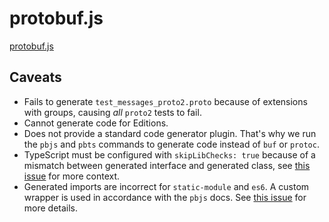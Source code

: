 # protobuf.js

[protobuf.js](https://github.com/protobufjs/protobuf.js)

## Caveats

- Fails to generate `test_messages_proto2.proto` because of extensions with groups, causing _all_ `proto2` tests to fail.
- Cannot generate code for Editions.
- Does not provide a standard code generator plugin. That's why we run the `pbjs` and `pbts` commands to generate code
  instead of `buf` or `protoc`.
- TypeScript must be configured with `skipLibChecks: true` because of a mismatch between generated interface and
  generated class, see [this issue](https://github.com/protobufjs/protobuf.js/issues/1559) for more context.
- Generated imports are incorrect for `static-module` and `es6`. A custom wrapper is used in accordance with the `pbjs`
  docs. See [this issue](https://github.com/protobufjs/protobuf.js/issues/1657) for more details.
